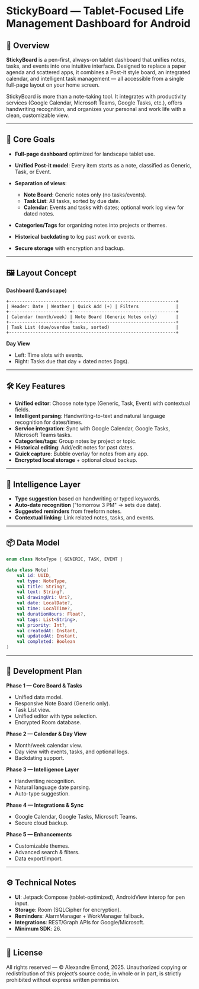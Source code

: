 # StickyBoard — Tablet-Focused Life Management Dashboard for Android

## 📌 Overview

**StickyBoard** is a pen-first, always-on tablet dashboard that unifies notes, tasks, and events into one intuitive interface. Designed to replace a paper agenda and scattered apps, it combines a Post-it style board, an integrated calendar, and intelligent task management — all accessible from a single full-page layout on your home screen.

StickyBoard is more than a note-taking tool. It integrates with productivity services (Google Calendar, Microsoft Teams, Google Tasks, etc.), offers handwriting recognition, and organizes your personal and work life with a clean, customizable view.

---

## 🎯 Core Goals

* **Full-page dashboard** optimized for landscape tablet use.
* **Unified Post-it model**: Every item starts as a note, classified as Generic, Task, or Event.
* **Separation of views**:

  * **Note Board**: Generic notes only (no tasks/events).
  * **Task List**: All tasks, sorted by due date.
  * **Calendar**: Events and tasks with dates; optional work log view for dated notes.
* **Categories/Tags** for organizing notes into projects or themes.
* **Historical backdating** to log past work or events.
* **Secure storage** with encryption and backup.

---

## 🖼️ Layout Concept

**Dashboard (Landscape)**

```
+---------------------------------------------------------------+
| Header: Date | Weather | Quick Add (+) | Filters              |
+-----------------------+---------------------------------------+
| Calendar (month/week) | Note Board (Generic Notes only)       |
+-----------------------+---------------------------------------+
| Task List (due/overdue tasks, sorted)                         |
+---------------------------------------------------------------+
```

**Day View**

* Left: Time slots with events.
* Right: Tasks due that day + dated notes (logs).

---

## 🛠️ Key Features

* **Unified editor**: Choose note type (Generic, Task, Event) with contextual fields.
* **Intelligent parsing**: Handwriting-to-text and natural language recognition for dates/times.
* **Service integration**: Sync with Google Calendar, Google Tasks, Microsoft Teams tasks.
* **Categories/tags**: Group notes by project or topic.
* **Historical editing**: Add/edit notes for past dates.
* **Quick capture**: Bubble overlay for notes from any app.
* **Encrypted local storage** + optional cloud backup.

---

## 🤖 Intelligence Layer

* **Type suggestion** based on handwriting or typed keywords.
* **Auto-date recognition** ("tomorrow 3 PM" → sets due date).
* **Suggested reminders** from freeform notes.
* **Contextual linking**: Link related notes, tasks, and events.

---

## 📦 Data Model

```kotlin
enum class NoteType { GENERIC, TASK, EVENT }

data class Note(
    val id: UUID,
    val type: NoteType,
    val title: String?,
    val text: String?,
    val drawingUri: Uri?,
    val date: LocalDate?,
    val time: LocalTime?,
    val durationHours: Float?,
    val tags: List<String>,
    val priority: Int?,
    val createdAt: Instant,
    val updatedAt: Instant,
    val completed: Boolean
)
```

---

## 📲 Development Plan

**Phase 1 — Core Board & Tasks**

* Unified data model.
* Responsive Note Board (Generic only).
* Task List view.
* Unified editor with type selection.
* Encrypted Room database.

**Phase 2 — Calendar & Day View**

* Month/week calendar view.
* Day view with events, tasks, and optional logs.
* Backdating support.

**Phase 3 — Intelligence Layer**

* Handwriting recognition.
* Natural language date parsing.
* Auto-type suggestion.

**Phase 4 — Integrations & Sync**

* Google Calendar, Google Tasks, Microsoft Teams.
* Secure cloud backup.

**Phase 5 — Enhancements**

* Customizable themes.
* Advanced search & filters.
* Data export/import.

---

## ⚙️ Technical Notes

* **UI**: Jetpack Compose (tablet-optimized), AndroidView interop for pen input.
* **Storage**: Room (SQLCipher for encryption).
* **Reminders**: AlarmManager + WorkManager fallback.
* **Integrations**: REST/Graph APIs for Google/Microsoft.
* **Minimum SDK**: 26.

---

## 📜 License

All rights reserved — © Alexandre Emond, 2025. Unauthorized copying or redistribution of this project’s source code, in whole or in part, is strictly prohibited without express written permission.
